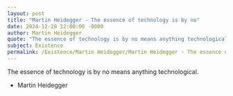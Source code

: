 ```yaml
---
layout: post
title: "Martin Heidegger - The essence of technology is by no"
date: 2024-12-28 12:00:00 -0000
author: Martin Heidegger
quote: "The essence of technology is by no means anything technological."
subject: Existence
permalink: /Existence/Martin Heidegger/Martin Heidegger - The essence of technology is by no
---
```


The essence of technology is by no means anything technological.

- Martin Heidegger
